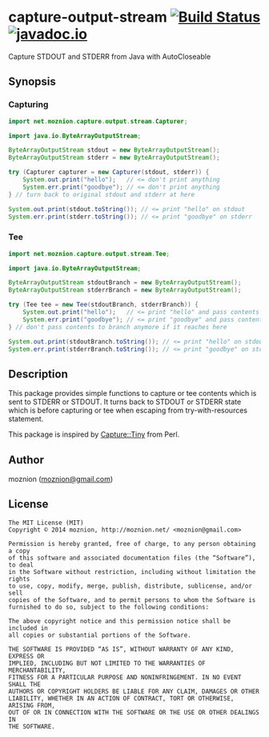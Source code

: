capture-output-stream [![Build Status](https://travis-ci.org/moznion/capture-output-stream.svg?branch=master)](https://travis-ci.org/moznion/capture-output-stream) [![javadoc.io](https://javadocio-badges.herokuapp.com/net.moznion/capture-output-stream/badge.svg)](https://javadocio-badges.herokuapp.com/net.moznion/capture-output-stream)
=============

Capture STDOUT and STDERR from Java with AutoCloseable

Synopsis
---

### Capturing

```java
import net.moznion.capture.output.stream.Capturer;

import java.io.ByteArrayOutputStream;

ByteArrayOutputStream stdout = new ByteArrayOutputStream();
ByteArrayOutputStream stderr = new ByteArrayOutputStream();

try (Capturer capturer = new Capturer(stdout, stderr)) {
    System.out.print("hello");   // <= don't print anything
    System.err.print("goodbye"); // <= don't print anything
} // turn back to original stdout and stderr at here

System.out.print(stdout.toString()); // <= print "hello" on stdout
System.err.print(stderr.toString()); // <= print "goodbye" on stderr
```

### Tee

```java
import net.moznion.capture.output.stream.Tee;

import java.io.ByteArrayOutputStream;

ByteArrayOutputStream stdoutBranch = new ByteArrayOutputStream();
ByteArrayOutputStream stderrBranch = new ByteArrayOutputStream();

try (Tee tee = new Tee(stdoutBranch, stderrBranch)) {
    System.out.print("hello");   // <= print "hello" and pass contents to stdoutBranch
    System.err.print("goodbye"); // <= print "goodbye" and pass contents to stderrBranch
} // don't pass contents to branch anymore if it reaches here

System.out.print(stdoutBranch.toString()); // <= print "hello" on stdout
System.err.print(stderrBranch.toString()); // <= print "goodbye" on stderr
```

Description
--

This package provides simple functions to capture or tee contents which is sent to STDERR or STDOUT.
It turns back to STDOUT or STDERR state which is before capturing or tee when escaping from try-with-resources statement.

This package is inspired by [Capture::Tiny](https://metacpan.org/pod/Capture::Tiny) from Perl.

Author
--

moznion (<moznion@gmail.com>)

License
--

```
The MIT License (MIT)
Copyright © 2014 moznion, http://moznion.net/ <moznion@gmail.com>

Permission is hereby granted, free of charge, to any person obtaining a copy
of this software and associated documentation files (the “Software”), to deal
in the Software without restriction, including without limitation the rights
to use, copy, modify, merge, publish, distribute, sublicense, and/or sell
copies of the Software, and to permit persons to whom the Software is
furnished to do so, subject to the following conditions:

The above copyright notice and this permission notice shall be included in
all copies or substantial portions of the Software.

THE SOFTWARE IS PROVIDED “AS IS”, WITHOUT WARRANTY OF ANY KIND, EXPRESS OR
IMPLIED, INCLUDING BUT NOT LIMITED TO THE WARRANTIES OF MERCHANTABILITY,
FITNESS FOR A PARTICULAR PURPOSE AND NONINFRINGEMENT. IN NO EVENT SHALL THE
AUTHORS OR COPYRIGHT HOLDERS BE LIABLE FOR ANY CLAIM, DAMAGES OR OTHER
LIABILITY, WHETHER IN AN ACTION OF CONTRACT, TORT OR OTHERWISE, ARISING FROM,
OUT OF OR IN CONNECTION WITH THE SOFTWARE OR THE USE OR OTHER DEALINGS IN
THE SOFTWARE.
```

